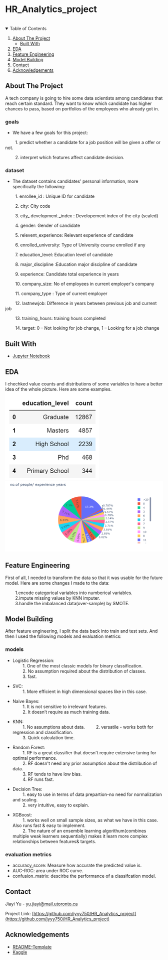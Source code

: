 # HR_Analytics_project
<br>

<!-- TABLE OF CONTENTS -->
<details open="open">
  <summary>Table of Contents</summary>
  <ol>
    <li>
      <a href="#about-the-project">About The Project</a>
      <ul>
        <li><a href="#built-with">Built With</a></li>
      </ul>
    </li>
    <li><a href="#eda">EDA</a></li>
     <li><a href="#feature-engineering">Feature Engineering</a></li>
    <li><a href="#model-building">Model Building</a></li>
    <li><a href="#contact">Contact</a></li>
    <li><a href="#acknowledgements">Acknowledgements</a></li>
  </ol>
</details>


<!-- ABOUT THE PROJECT -->
## About The Project
  A tech company is going to hire some data scientists among candidates that reach certain standard. They want to know which candidate has higher chances to pass, based on portfolios of the employees who already got in.

### goals
* We have a few goals for this project:  

&emsp;&emsp; 1. predict whether a candidate for a job position will be given a offer or not.

&emsp;&emsp; 2. interpret which features affect candidate decision.

### dataset
* The dataset contains candidates' personal information, more specifically the following:  

&emsp;&emsp; 1. enrollee_id : Unique ID for candidate

&emsp;&emsp; 2. city: City code

&emsp;&emsp; 3. city_ development _index : Developement index of the city (scaled)

&emsp;&emsp; 4. gender: Gender of candidate

&emsp;&emsp; 5. relevent_experience: Relevant experience of candidate

&emsp;&emsp; 6. enrolled_university: Type of University course enrolled if any

&emsp;&emsp; 7. education_level: Education level of candidate

&emsp;&emsp; 8. major_discipline :Education major discipline of candidate

&emsp;&emsp; 9. experience: Candidate total experience in years

&emsp;&emsp; 10. company_size: No of employees in current employer's company

&emsp;&emsp; 11. company_type : Type of current employer

&emsp;&emsp; 12. lastnewjob: Difference in years between previous job and current job

&emsp;&emsp; 13. training_hours: training hours completed

&emsp;&emsp; 14. target: 0 – Not looking for job change, 1 – Looking for a job change


## Built With
* [Jupyter Notebook](https://jupyter.org/)

## EDA
I chechked value counts and distributions of some variables to have a better idea of the whole picture. Here are some examples.
<img src="1.png" width = 300>
<img src="2.png">


## Feature Engineering
First of all, I needed to transform the data so that it was usable for the future model. Here are some changes I made to the data:

&emsp;&emsp; 1.encode categorical variables into numberical variables.  
&emsp;&emsp; 2.impute missing values by KNN imputer.  
&emsp;&emsp; 3.handle the imbalanced data(over-sample) by SMOTE.  


## Model Building
After feature engineering, I split the data back into train and test sets.
And then I used the following models and evaluation metrics:

### models
* Logistic Regression:  
&emsp;&emsp; 1. One of the most classic models for binary classification.    
&emsp;&emsp; 2. No assumption required about the distribution of classes.   
&emsp;&emsp; 3. fast.   

* SVC:  
&emsp;&emsp; 1. More efficient in high dimensional spaces like in this case.  

* Naive Bayes:  
&emsp;&emsp; 1. It is not sensitive to irrelevant features.  
&emsp;&emsp; 2. It doesn’t require as much training data.  

* KNN:   
&emsp;&emsp; 1. No assumptions about data.
&emsp;&emsp; 2. versatile - works both for regression and classification.  
&emsp;&emsp; 3.  Quick calculation time.  

* Random Forest:  
&emsp;&emsp; 1. RF is a great classifier that doesn't require extensive tuning for optimal performance.  
&emsp;&emsp; 2. RF doesn't need any prior assumption about the distribution of data.  
&emsp;&emsp; 3. RF tends to have low bias.  
&emsp;&emsp; 4. RF runs fast.  

* Decision Tree:  
&emsp;&emsp; 1. easy to use in terms of data prepartion-no need for normalization and scaling.  
&emsp;&emsp; 2. very intuitive, easy to explain.  

* XGBoost:   
&emsp;&emsp; 1. works well on small sample sizes, as what we have in this case. Also runs fast & easy to implement.  
&emsp;&emsp; 2. The nature of an ensemble learning algorithum(combines multiple weak learners sequentially) makes it learn more complex relationships between features& targets.  


### evaluation metrics
* accuracy_score: Measure how accurate the predicted value is.
* AUC-ROC: area under ROC curve.
* confusion_matrix: descirbe the performance of a classifcation model.


<!-- CONTACT -->
## Contact

Jiayi Yu - yu.jiayi@mail.utoronto.ca

Project Link: [https://github.com/jyyy750/HR_Analytics_project](https://github.com/jyyy750/HR_Analytics_project)

<!-- ACKNOWLEDGEMENTS -->
## Acknowledgements
* [README-Template](https://github.com/othneildrew/Best-README-Template/blob/master/README.md#about-the-project)
* [Kaggle](https://www.kaggle.com/arashnic/hr-analytics-job-change-of-data-scientists)
